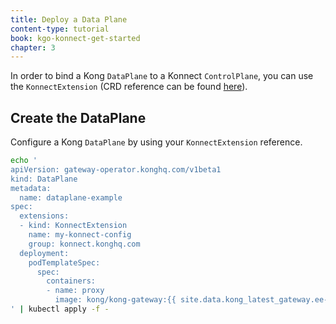 ```yaml
---
title: Deploy a Data Plane
content-type: tutorial
book: kgo-konnect-get-started
chapter: 3
---
```


In order to bind a Kong `DataPlane` to a Konnect `ControlPlane`, you can use the `KonnectExtension` (CRD reference can be found [here][kext_crd]).

[kext_crd]: /gateway-operator/{{page.release}}/reference/custom-resources/#konnectextension-1

## Create the DataPlane

Configure a Kong `DataPlane` by using your `KonnectExtension` reference.

```bash
echo '
apiVersion: gateway-operator.konghq.com/v1beta1
kind: DataPlane
metadata:
  name: dataplane-example
spec:
  extensions:
  - kind: KonnectExtension
    name: my-konnect-config
    group: konnect.konghq.com
  deployment:
    podTemplateSpec:
      spec:
        containers:
        - name: proxy
          image: kong/kong-gateway:{{ site.data.kong_latest_gateway.ee-version }}
' | kubectl apply -f -
```
